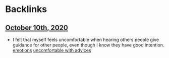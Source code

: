 
# Backlinks
## [October 10th, 2020](<October 10th, 2020.md>)
- I felt that myself feels uncomfortable when hearing others people give guidance for other people, even though I know they have good intention. [emotions](<emotions.md>) [uncomfortable with advices](<uncomfortable with advices.md>)

